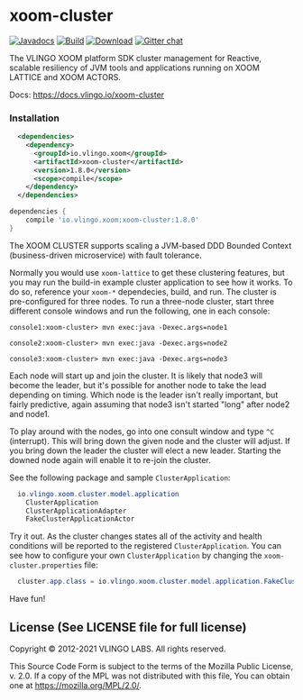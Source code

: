 # xoom-cluster

[![Javadocs](http://javadoc.io/badge/io.vlingo.xoom/xoom-cluster.svg?color=brightgreen)](http://javadoc.io/doc/io.vlingo.xoom/xoom-cluster) [![Build](https://github.com/vlingo/xoom-cluster/workflows/Build/badge.svg)](https://github.com/vlingo/xoom-cluster/actions?query=workflow%3ABuild) [![Download](https://img.shields.io/maven-central/v/io.vlingo.xoom/xoom-cluster?label=maven)](https://search.maven.org/artifact/io.vlingo.xoom/xoom-cluster) [![Gitter chat](https://badges.gitter.im/gitterHQ/gitter.png)](https://gitter.im/vlingo-platform-java/cluster)

The VLINGO XOOM platform SDK cluster management for Reactive, scalable resiliency of JVM tools and applications running on XOOM LATTICE and XOOM ACTORS.

Docs: https://docs.vlingo.io/xoom-cluster

### Installation

```xml
  <dependencies>
    <dependency>
      <groupId>io.vlingo.xoom</groupId>
      <artifactId>xoom-cluster</artifactId>
      <version>1.8.0</version>
      <scope>compile</scope>
    </dependency>
  </dependencies>
```

```gradle
dependencies {
    compile 'io.vlingo.xoom:xoom-cluster:1.8.0'
}
```

The XOOM CLUSTER supports scaling a JVM-based DDD Bounded Context (business-driven microservice) with fault tolerance. 

Normally you would use `xoom-lattice` to get these clustering features, but you may run the build-in example cluster application to see how it works. To do so, reference your `xoom-*` dependecies, build, and run. The cluster is pre-configured for three nodes. To run a three-node cluster, start three different console windows and run the following, one in each console:

```
console1:xoom-cluster> mvn exec:java -Dexec.args=node1

console2:xoom-cluster> mvn exec:java -Dexec.args=node2

console3:xoom-cluster> mvn exec:java -Dexec.args=node3
```

Each node will start up and join the cluster. It is likely that node3 will become the leader, but it's possible for another node to take the lead depending on timing. Which node is the leader isn't really important, but fairly predictive, again assuming that node3 isn't started "long" after node2 and node1.

To play around with the nodes, go into one consult window and type `^C` (interrupt). This will bring down the given node and
the cluster will adjust. If you bring down the leader the cluster will elect a new leader. Starting the downed node again will
enable it to re-join the cluster.

See the following package and sample `ClusterApplication`:

```java
  io.vlingo.xoom.cluster.model.application
    ClusterApplication
    ClusterApplicationAdapter
    FakeClusterApplicationActor
```

Try it out. As the cluster changes states all of the activity and health conditions will be reported to the registered `ClusterApplication`. You can see how to configure your own `ClusterApplication` by changing the `xoom-cluster.properties` file:

```java
  cluster.app.class = io.vlingo.xoom.cluster.model.application.FakeClusterApplicationActor
```

Have fun!

License (See LICENSE file for full license)
-------------------------------------------
Copyright © 2012-2021 VLINGO LABS. All rights reserved.

This Source Code Form is subject to the terms of the
Mozilla Public License, v. 2.0. If a copy of the MPL
was not distributed with this file, You can obtain
one at https://mozilla.org/MPL/2.0/.
